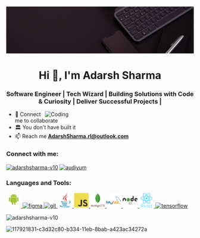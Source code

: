 
![Hi wait animation is loading](https://github.com/AdarshSharma-v10/AdarshSharma-v10/blob/main/git%20gif.gif)



<h1 align="center">Hi 👋, I'm Adarsh Sharma</h1>
<h3 align="center">Software Engineer | Tech Wizard | Building Solutions with Code & Curiosity | Deliver Successful Projects |</h3>

<img align="right" alt="Coding" width="400" src="https://media.tenor.com/4D3DhzVOu-oAAAAC/press-any-key-any-key.gif">



- 👯 Connect me to collaborate
- 🏛️ You don't have built it
- 📫 Reach me **AdarshSharma.rl@outlook.com**

<h3 align="left">Connect with me:</h3>
<p align="left">
<a href="https://linkedin.com/in/adarshsharma-v10" target="blank"><img align="center" src="https://raw.githubusercontent.com/rahuldkjain/github-profile-readme-generator/master/src/images/icons/Social/linked-in-alt.svg" alt="adarshsharma-v10" height="30" width="40" /></a>
<a href="[https://www.youtube.com/c/audiyum](https://www.youtube.com/@Audiyum)" target="blank"><img align="center" src="https://raw.githubusercontent.com/rahuldkjain/github-profile-readme-generator/master/src/images/icons/Social/youtube.svg" alt="audiyum" height="30" width="40" /></a>
</p>

<h3 align="left">Languages and Tools:</h3>
<p align="left"> <a href="https://developer.android.com" target="_blank" rel="noreferrer"> <img src="https://raw.githubusercontent.com/devicons/devicon/master/icons/android/android-original-wordmark.svg" alt="android" width="40" height="40"/> </a> <a href="https://www.figma.com/" target="_blank" rel="noreferrer"> <img src="https://www.vectorlogo.zone/logos/figma/figma-icon.svg" alt="figma" width="40" height="40"/> </a> <a href="https://git-scm.com/" target="_blank" rel="noreferrer"> <img src="https://www.vectorlogo.zone/logos/git-scm/git-scm-icon.svg" alt="git" width="40" height="40"/> </a> <a href="https://www.java.com" target="_blank" rel="noreferrer"> <img src="https://raw.githubusercontent.com/devicons/devicon/master/icons/java/java-original.svg" alt="java" width="40" height="40"/> </a> <a href="https://developer.mozilla.org/en-US/docs/Web/JavaScript" target="_blank" rel="noreferrer"> <img src="https://raw.githubusercontent.com/devicons/devicon/master/icons/javascript/javascript-original.svg" alt="javascript" width="40" height="40"/> </a> <a href="https://www.mongodb.com/" target="_blank" rel="noreferrer"> <img src="https://raw.githubusercontent.com/devicons/devicon/master/icons/mongodb/mongodb-original-wordmark.svg" alt="mongodb" width="40" height="40"/> </a> <a href="https://www.mysql.com/" target="_blank" rel="noreferrer"> <img src="https://raw.githubusercontent.com/devicons/devicon/master/icons/mysql/mysql-original-wordmark.svg" alt="mysql" width="40" height="40"/> </a> <a href="https://nodejs.org" target="_blank" rel="noreferrer"> <img src="https://raw.githubusercontent.com/devicons/devicon/master/icons/nodejs/nodejs-original-wordmark.svg" alt="nodejs" width="40" height="40"/> </a> <a href="https://reactjs.org/" target="_blank" rel="noreferrer"> <img src="https://raw.githubusercontent.com/devicons/devicon/master/icons/react/react-original-wordmark.svg" alt="react" width="40" height="40"/> </a> <a href="https://www.tensorflow.org" target="_blank" rel="noreferrer"> <img src="https://www.vectorlogo.zone/logos/tensorflow/tensorflow-icon.svg" alt="tensorflow" width="40" height="40"/> </a> </p>

<p><img align="center" src="https://github-readme-stats.vercel.app/api/top-langs?username=adarshsharma-v10&show_icons=true&locale=en&layout=compact" alt="adarshsharma-v10" /></p>

![117921831-c3d32c80-b334-11eb-8bab-a423ac34272a](https://github.com/AdarshSharma-v10/AdarshSharma-v10/assets/119839830/c103b58d-2c88-42ed-9164-530830e18be9)
